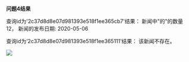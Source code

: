 **问题4结果**

查询id为'2c37d8d8e07d981393e518f1ee365cb7'结果：
新闻中"的"的数量 12，
新闻的发布日期: 2020-05-06

查询id为‘2c37d8d8e07d981393e518f1ee365111’结果：
该新闻不存在。
   
<img src='./问题4截图.png'>
